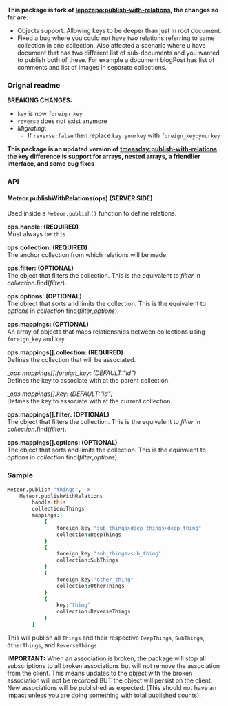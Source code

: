 __This package is fork of [lepozepo:publish-with-relations](https://atmospherejs.com/lepozepo/publish-with-relations), the changes so far are:__

* Objects support. Allowing keys to be deeper than just in root document.
* Fixed a bug where you could not have two relations referring to same collection in one collection.
  Also affected a scenario where u have document that has two different list of
  sub-documents and you wanted to publish both of these. For example a document blogPost has
  list of comments and list of images in separate collections.

### Orignal readme

__BREAKING CHANGES:__
* ```key``` is now ```foreign_key```
* ```reverse``` does not exist anymore
* _Migrating_:
	* If ```reverse:false``` then replace ```key:yourkey``` with ```foreign_key:yourkey```

__This package is an updated version of [tmeasday:publish-with-relations](https://atmospherejs.com/tmeasday/publish-with-relations) the key difference is support for arrays, nested arrays, a friendlier interface, and some bug fixes__

### API
#### Meteor.publishWithRelations(ops) (SERVER SIDE)
Used inside a ```Meteor.publish()``` function to define relations.

__ops.handle: (REQUIRED)__  
	Must always be ```this```

__ops.collection: (REQUIRED)__  
	The anchor collection from which relations will be made.

__ops.filter: (OPTIONAL)__  
	The object that filters the collection. This is the equivalent to _filter_ in _collection_.find(_filter_).

__ops.options: (OPTIONAL)__  
	The object that sorts and limits the collection. This is the equivalent to _options_ in _collection_.find(_filter_,_options_).

__ops.mappings: (OPTIONAL)__  
	An array of objects that maps relationships between collections using ```foreign_key``` and ```key```

__ops.mappings[].collection: (REQUIRED)__  
	Defines the collection that will be associated.

__ops.mappings[].foreign_key: (DEFAULT:"_id")__  
	Defines the key to associate with at the parent collection.

__ops.mappings[].key: (DEFAULT:"_id")__  
	Defines the key to associate with at the current collection.

__ops.mappings[].filter: (OPTIONAL)__  
	The object that filters the collection. This is the equivalent to _filter_ in _collection_.find(_filter_).

__ops.mappings[].options: (OPTIONAL)__  
	The object that sorts and limits the collection. This is the equivalent to _options_ in _collection_.find(_filter_,_options_).

### Sample
```coffeescript
Meteor.publish "things", ->
	Meteor.publishWithRelations
		handle:this
		collection:Things
		mappings:[
			{
				foreign_key:"sub_things>deep_things>deep_thing"
				collection:DeepThings
			}
			{
				foreign_key:"sub_things>sub_thing"
				collection:SubThings
			}
			{
				foreign_key:"other_thing"
				collection:OtherThings
			}
			{
				key:"thing"
				collection:ReverseThings
			}
		]
```

This will publish all ```Things``` and their respective ```DeepThings```, ```SubThings```, ```OtherThings```, and ```ReverseThings```

__IMPORTANT:__ When an association is broken, the package will stop all subscriptions to all broken associations but will not remove the association from the client. This means updates to the object with the broken association will not be recorded BUT the object will persist on the client. New associations will be published as expected. (This should not have an impact unless you are doing something with total published counts).


